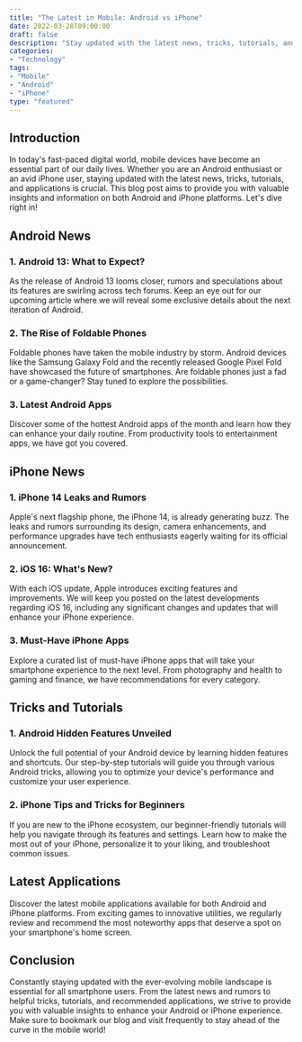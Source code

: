 ```yaml
--- 
title: "The Latest in Mobile: Android vs iPhone"
date: 2022-03-28T09:00:00
draft: false
description: "Stay updated with the latest news, tricks, tutorials, and applications for Android and iPhone devices."
categories: 
- "Technology"
tags: 
- "Mobile"
- "Android"
- "iPhone"
type: "featured"
--- 
```

 
## Introduction

In today's fast-paced digital world, mobile devices have become an essential part of our daily lives. Whether you are an Android enthusiast or an avid iPhone user, staying updated with the latest news, tricks, tutorials, and applications is crucial. This blog post aims to provide you with valuable insights and information on both Android and iPhone platforms. Let's dive right in!

## Android News

### 1. Android 13: What to Expect?

As the release of Android 13 looms closer, rumors and speculations about its features are swirling across tech forums. Keep an eye out for our upcoming article where we will reveal some exclusive details about the next iteration of Android.

### 2. The Rise of Foldable Phones

Foldable phones have taken the mobile industry by storm. Android devices like the Samsung Galaxy Fold and the recently released Google Pixel Fold have showcased the future of smartphones. Are foldable phones just a fad or a game-changer? Stay tuned to explore the possibilities.

### 3. Latest Android Apps

Discover some of the hottest Android apps of the month and learn how they can enhance your daily routine. From productivity tools to entertainment apps, we have got you covered.

## iPhone News

### 1. iPhone 14 Leaks and Rumors

Apple's next flagship phone, the iPhone 14, is already generating buzz. The leaks and rumors surrounding its design, camera enhancements, and performance upgrades have tech enthusiasts eagerly waiting for its official announcement.

### 2. iOS 16: What's New?

With each iOS update, Apple introduces exciting features and improvements. We will keep you posted on the latest developments regarding iOS 16, including any significant changes and updates that will enhance your iPhone experience.

### 3. Must-Have iPhone Apps

Explore a curated list of must-have iPhone apps that will take your smartphone experience to the next level. From photography and health to gaming and finance, we have recommendations for every category.

## Tricks and Tutorials

### 1. Android Hidden Features Unveiled

Unlock the full potential of your Android device by learning hidden features and shortcuts. Our step-by-step tutorials will guide you through various Android tricks, allowing you to optimize your device's performance and customize your user experience.

### 2. iPhone Tips and Tricks for Beginners

If you are new to the iPhone ecosystem, our beginner-friendly tutorials will help you navigate through its features and settings. Learn how to make the most out of your iPhone, personalize it to your liking, and troubleshoot common issues.

## Latest Applications

Discover the latest mobile applications available for both Android and iPhone platforms. From exciting games to innovative utilities, we regularly review and recommend the most noteworthy apps that deserve a spot on your smartphone's home screen.

## Conclusion

Constantly staying updated with the ever-evolving mobile landscape is essential for all smartphone users. From the latest news and rumors to helpful tricks, tutorials, and recommended applications, we strive to provide you with valuable insights to enhance your Android or iPhone experience. Make sure to bookmark our blog and visit frequently to stay ahead of the curve in the mobile world!
